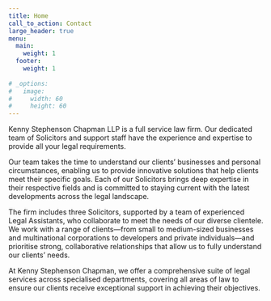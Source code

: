 ```yaml
---
title: Home
call_to_action: Contact
large_header: true
menu:
  main:
    weight: 1
  footer:
    weight: 1
    
# _options:
#   image:
#     width: 60
#     height: 60
---
```

Kenny Stephenson Chapman LLP is a full service law firm. Our dedicated team of Solicitors and support staff have the experience and expertise to provide all your legal requirements.


Our team takes the time to understand our clients’ businesses and personal circumstances, enabling us to provide innovative solutions that help clients meet their specific goals. Each of our Solicitors brings deep expertise in their respective fields and is committed to staying current with the latest developments across the legal landscape.


The firm includes three Solicitors, supported by a team of experienced Legal Assistants, who collaborate to meet the needs of our diverse clientele. We work with a range of clients—from small to medium-sized businesses and multinational corporations to developers and private individuals—and prioritise strong, collaborative relationships that allow us to fully understand our clients’ needs.


At Kenny Stephenson Chapman, we offer a comprehensive suite of legal services across specialised departments, covering all areas of law to ensure our clients receive exceptional support in achieving their objectives.
